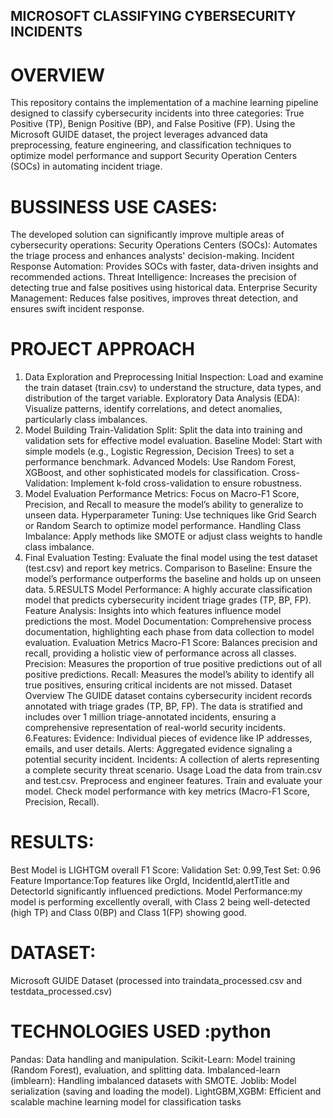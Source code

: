 ## MICROSOFT CLASSIFYING CYBERSECURITY INCIDENTS
# OVERVIEW
This repository contains the implementation of a machine learning pipeline designed to classify cybersecurity incidents into three categories: True Positive (TP), Benign Positive (BP), and False Positive (FP). Using the Microsoft GUIDE dataset, the project leverages advanced data preprocessing, feature engineering, and classification techniques to optimize model performance and support Security Operation Centers (SOCs) in automating incident triage.

# BUSSINESS USE CASES:
The developed solution can significantly improve multiple areas of cybersecurity operations:
Security Operations Centers (SOCs): Automates the triage process and enhances analysts' decision-making.
Incident Response Automation: Provides SOCs with faster, data-driven insights and recommended actions.
Threat Intelligence: Increases the precision of detecting true and false positives using historical data.
Enterprise Security Management: Reduces false positives, improves threat detection, and ensures swift incident response.
# PROJECT APPROACH
1. Data Exploration and Preprocessing
Initial Inspection: Load and examine the train dataset (train.csv) to understand the structure, data types, and distribution of the target variable.
Exploratory Data Analysis (EDA): Visualize patterns, identify correlations, and detect anomalies, particularly class imbalances.
2. Model Building
Train-Validation Split: Split the data into training and validation sets for effective model evaluation.
Baseline Model: Start with simple models (e.g., Logistic Regression, Decision Trees) to set a performance benchmark.
Advanced Models: Use Random Forest, XGBoost, and other sophisticated models for classification.
Cross-Validation: Implement k-fold cross-validation to ensure robustness.
3. Model Evaluation
Performance Metrics: Focus on Macro-F1 Score, Precision, and Recall to measure the model’s ability to generalize to unseen data.
Hyperparameter Tuning: Use techniques like Grid Search or Random Search to optimize model performance.
Handling Class Imbalance: Apply methods like SMOTE or adjust class weights to handle class imbalance.
4. Final Evaluation
Testing: Evaluate the final model using the test dataset (test.csv) and report key metrics.
Comparison to Baseline: Ensure the model’s performance outperforms the baseline and holds up on unseen data.
5.RESULTS
Model Performance: A highly accurate classification model that predicts cybersecurity incident triage grades (TP, BP, FP).
Feature Analysis: Insights into which features influence model predictions the most.
Model Documentation: Comprehensive process documentation, highlighting each phase from data collection to model evaluation.
Evaluation Metrics
Macro-F1 Score: Balances precision and recall, providing a holistic view of performance across all classes.
Precision: Measures the proportion of true positive predictions out of all positive predictions.
Recall: Measures the model’s ability to identify all true positives, ensuring critical incidents are not missed.
Dataset Overview
The GUIDE dataset contains cybersecurity incident records annotated with triage grades (TP, BP, FP). The data is stratified and includes over 1 million triage-annotated incidents, ensuring a comprehensive representation of real-world security incidents.
6.Features:
Evidence: Individual pieces of evidence like IP addresses, emails, and user details.
Alerts: Aggregated evidence signaling a potential security incident.
Incidents: A collection of alerts representing a complete security threat scenario.
Usage
Load the data from train.csv and test.csv.
Preprocess and engineer features.
Train and evaluate your model.
Check model performance with key metrics (Macro-F1 Score, Precision, Recall).

# RESULTS:
Best Model is LIGHTGM
overall F1 Score:
Validation Set: 0.99,Test Set: 0.96
Feature Importance:Top features like OrgId, IncidentId,alertTitle and DetectorId significantly influenced predictions.
Model Performance:my model is performing excellently overall, with Class 2 being well-detected (high TP) and Class 0(BP) and Class 1(FP) showing good.

# DATASET:
Microsoft GUIDE Dataset (processed into traindata_processed.csv and testdata_processed.csv)

# TECHNOLOGIES USED :python
Pandas: Data handling and manipulation.
Scikit-Learn: Model training (Random Forest), evaluation, and splitting data.
Imbalanced-learn (imblearn): Handling imbalanced datasets with SMOTE.
Joblib: Model serialization (saving and loading the model).
LightGBM,XGBM: Efficient and scalable machine learning model for classification tasks
